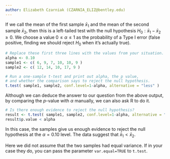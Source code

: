 ```yaml
---
author: Elizabeth Czarniak (CZARNIA_ELIZ@bentley.edu)
---
```


If we call the mean of the first sample $\bar x_1$
and the mean of the second sample $\bar x_2$,
then this is a left-tailed test with the null hypothesis
$H_0: \bar x_1 - \bar x_2 \ge 0$.
We choose a value $0 \le \alpha \le 1$ as the probability of a Type I error
(false positive, finding we should reject $H_0$ when it’s actually true).

```R
# Replace these first three lines with the values from your situation.
alpha <- 0.10
sample1 <- c( 6, 9, 7, 10, 10, 9 )
sample2 <- c( 12, 14, 10, 17, 9 )

# Run a one-sample t-test and print out alpha, the p value,
# and whether the comparison says to reject the null hypothesis.
t.test( sample1, sample2, conf.level=1-alpha, alternative = "less" )
```

Although we can deduce the answer to our question from the above output,
by comparing the $p$-value with $\alpha$  manually, we can also ask R to do it.

```R
# Is there enough evidence to reject the null hypothesis?
result <- t.test( sample1, sample2, conf.level=1-alpha, alternative = "less" )
result$p.value < alpha
```

In this case, the samples give us enough evidence to reject the null hypothesis
at the $\alpha=0.10$ level. The data suggest that $\bar x_1 < \bar x_2$.

Here we did not assume that the two samples had equal variance.
If in your case they do, you can pass the parameter `var.equal=TRUE` to `t.test`.
